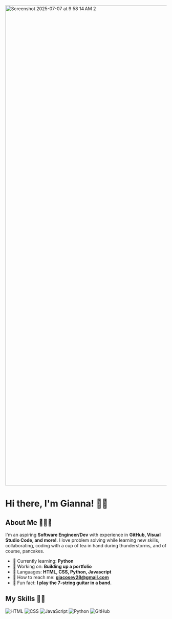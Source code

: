 <img width="1501" alt="Screenshot 2025-07-07 at 9 58 14 AM 2" src="https://github.com/user-attachments/assets/087ff993-a53c-4096-8176-945030371c5a" />

# Hi there, I'm Gianna! 👋🏼

## About Me 👩🏻‍💻

I'm an aspiring **Software Engineer/Dev** with experience in **GitHub, Visual Studio Code, and more!**. I love problem solving while learning new skills, collaborating, coding with a cup of tea in hand during thunderstorms, and of course, pancakes.

- 🧠 Currently learning: **Python**
- 📎 Working on: **Building up a portfolio**
- 👾 Languages: **HTML, CSS, Python, Javascript**
- 📧 How to reach me: **giacosey28@gmail.com**
- 🥞 Fun fact: **I play the 7-string guitar in a band.**

## My Skills 💪🏼

![HTML](https://img.shields.io/badge/-HTML-E34F26?style=flat-square&logo=html5&logoColor=white)
![CSS](https://img.shields.io/badge/-CSS-1572B6?style=flat-square&logo=css3&logoColor=white)
![JavaScript](https://img.shields.io/badge/-JavaScript-F7DF1E?style=flat-square&logo=javascript&logoColor=black)
![Python](https://img.shields.io/badge/Python-FFD43B?style=for-the-badge&logo=python&logoColor=blue)
![GitHub](https://img.shields.io/badge/GitHub-100000?style=for-the-badge&logo=github&logoColor=white)
